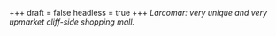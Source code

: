 
+++
draft = false
headless = true
+++
_Larcomar: very unique and very upmarket cliff-side shopping mall._
